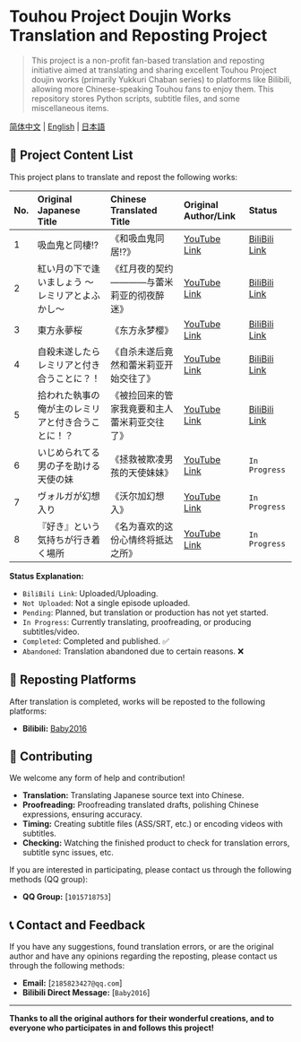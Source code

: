 # Touhou Project Doujin Works Translation and Reposting Project

> This project is a non-profit fan-based translation and reposting initiative aimed at translating and sharing excellent Touhou Project doujin works (primarily Yukkuri Chaban series) to platforms like Bilibili, allowing more Chinese-speaking Touhou fans to enjoy them. This repository stores Python scripts, subtitle files, and some miscellaneous items.

[简体中文](README.md) | [English](README.en.md) | [日本語](README.jpn.md)

## 📜 Project Content List

This project plans to translate and repost the following works:

| No. | Original Japanese Title | Chinese Translated Title | Original Author/Link | Status |
| :--- | :--- | :--- | :--- | :--- |
| 1 | 吸血鬼と同棲⁉ | 《和吸血鬼同居⁉》 | [YouTube Link](https://youtube.com/playlist?list=PL4PMLGSCaH8AF_vC-FcV9DTDU5XPCatxG&si=GWl5UiVDuTpyRH8R) | [BiliBili Link](https://space.bilibili.com/499929312/lists/6267690) |
| 2 | 紅い月の下で逢いましょう ～レミリアとよふかし～ | 《红月夜的契约————与蕾米莉亚的彻夜醉迷》 | [YouTube Link](https://www.youtube.com/playlist?list=PLFU-QWGTBq-4SsfGQuJBNzmvZtTzN3FoJ) | [BiliBili Link](https://space.bilibili.com/499929312/lists/6324095) |
| 3 | 東方永夢桜 | 《东方永梦樱》 | [YouTube Link](https://www.youtube.com/playlist?list=PLmc6eO_qCE4nYR7tYmTsppAF1CTxhcrTP) | [BiliBili Link](https://space.bilibili.com/499929312/lists/6449310) |
| 4 | 自殺未遂したらレミリアと付き合うことに？！ | 《自杀未遂后竟然和蕾米莉亚开始交往了》 | [YouTube Link](https://youtube.com/playlist?list=PLwnprYHAfPHaqEZqQFi2nQiPLg5Igo3mT) | [BiliBili Link](https://space.bilibili.com/499929312/lists/6466841) |
| 5 | 拾われた執事の俺が主のレミリアと付き合うことに！？ | 《被捡回来的管家我竟要和主人蕾米莉亚交往了》 | [YouTube Link](https://youtube.com/playlist?list=PLuabzLomQRYVdcxxhc8Y47EAzF790gZOz) | [BiliBili Link](https://space.bilibili.com/499929312/lists/) |
| 6 | いじめられてる男の子を助ける天使の妹 | 《拯救被欺凌男孩的天使妹妹》 | [YouTube Link](https://youtube.com/playlist?list=PLkONYltbNkGdPwu1CVug0NyOROBUShYqh) | `In Progress` |
| 7 | ヴォルガが幻想入り | 《沃尔加幻想入》 | [YouTube Link](https://youtube.com/playlist?list=PLn5zMpk5-YR-Qzz5RcosD3oA5MbuMk23V) | `In Progress` |
| 8 | 『好き』という気持ちが行き着く場所 | 《名为喜欢的这份心情终将抵达之所》 | [YouTube Link](https://youtube.com/playlist?list=PLkONYltbNkGeSqD-pDcXaWsj7dgJSejz8) | `In Progress` |

**Status Explanation:**
- `BiliBili Link`: Uploaded/Uploading.
- `Not Uploaded`: Not a single episode uploaded.
- `Pending`: Planned, but translation or production has not yet started.
- `In Progress`: Currently translating, proofreading, or producing subtitles/video.
- `Completed`: Completed and published. ✅
- `Abandoned`: Translation abandoned due to certain reasons. ❌

## 🎯 Reposting Platforms

After translation is completed, works will be reposted to the following platforms:

*   **Bilibili:** [Baby2016](https://space.bilibili.com/499929312)

## 🤝 Contributing

We welcome any form of help and contribution!

*   **Translation:** Translating Japanese source text into Chinese.
*   **Proofreading:** Proofreading translated drafts, polishing Chinese expressions, ensuring accuracy.
*   **Timing:** Creating subtitle files (ASS/SRT, etc.) or encoding videos with subtitles.
*   **Checking:** Watching the finished product to check for translation errors, subtitle sync issues, etc.

If you are interested in participating, please contact us through the following methods (QQ group):

*   **QQ Group:** [`1015718753`]

## 📞 Contact and Feedback

If you have any suggestions, found translation errors, or are the original author and have any opinions regarding the reposting, please contact us through the following methods:

*   **Email:** [`2185823427@qq.com`]
*   **Bilibili Direct Message:** [`Baby2016`]

---

**Thanks to all the original authors for their wonderful creations, and to everyone who participates in and follows this project!**